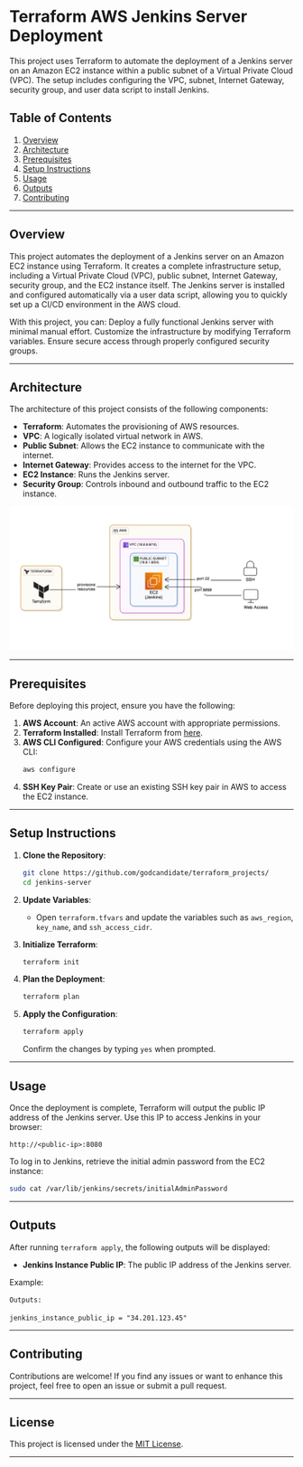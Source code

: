 # Terraform AWS Jenkins Server Deployment

This project uses Terraform to automate the deployment of a Jenkins server on an Amazon EC2 instance within a public subnet of a Virtual Private Cloud (VPC). The setup includes configuring the VPC, subnet, Internet Gateway, security group, and user data script to install Jenkins.

## Table of Contents

1. [Overview](#overview)
2. [Architecture](#architecture)
3. [Prerequisites](#prerequisites)
4. [Setup Instructions](#setup-instructions)
5. [Usage](#usage)
6. [Outputs](#outputs)
7. [Contributing](#contributing)

---

## Overview

This project automates the deployment of a Jenkins server on an Amazon EC2 instance using Terraform. It creates a complete infrastructure setup, including a Virtual Private Cloud (VPC), public subnet, Internet Gateway, security group, and the EC2 instance itself. The Jenkins server is installed and configured automatically via a user data script, allowing you to quickly set up a CI/CD environment in the AWS cloud.

With this project, you can:
Deploy a fully functional Jenkins server with minimal manual effort.
Customize the infrastructure by modifying Terraform variables.
Ensure secure access through properly configured security groups.

---

## Architecture

The architecture of this project consists of the following components:

- **Terraform**: Automates the provisioning of AWS resources.
- **VPC**: A logically isolated virtual network in AWS.
- **Public Subnet**: Allows the EC2 instance to communicate with the internet.
- **Internet Gateway**: Provides access to the internet for the VPC.
- **EC2 Instance**: Runs the Jenkins server.
- **Security Group**: Controls inbound and outbound traffic to the EC2 instance.

![Architecture Diagram](architecture.png)

---

## Prerequisites

Before deploying this project, ensure you have the following:

1. **AWS Account**: An active AWS account with appropriate permissions.
2. **Terraform Installed**: Install Terraform from [here](https://www.terraform.io/downloads.html).
3. **AWS CLI Configured**: Configure your AWS credentials using the AWS CLI:
   ```bash
   aws configure
   ```
4. **SSH Key Pair**: Create or use an existing SSH key pair in AWS to access the EC2 instance.

---

## Setup Instructions

1. **Clone the Repository**:

   ```bash
   git clone https://github.com/godcandidate/terraform_projects/
   cd jenkins-server
   ```

2. **Update Variables**:

   - Open `terraform.tfvars` and update the variables such as `aws_region`, `key_name`, and `ssh_access_cidr`.

3. **Initialize Terraform**:

   ```bash
   terraform init
   ```

4. **Plan the Deployment**:

   ```bash
   terraform plan
   ```

5. **Apply the Configuration**:
   ```bash
   terraform apply
   ```
   Confirm the changes by typing `yes` when prompted.

---

## Usage

Once the deployment is complete, Terraform will output the public IP address of the Jenkins server. Use this IP to access Jenkins in your browser:

```
http://<public-ip>:8080
```

To log in to Jenkins, retrieve the initial admin password from the EC2 instance:

```bash
sudo cat /var/lib/jenkins/secrets/initialAdminPassword
```

---

## Outputs

After running `terraform apply`, the following outputs will be displayed:

- **Jenkins Instance Public IP**: The public IP address of the Jenkins server.

Example:

```plaintext
Outputs:

jenkins_instance_public_ip = "34.201.123.45"
```

---

## Contributing

Contributions are welcome! If you find any issues or want to enhance this project, feel free to open an issue or submit a pull request.

---

## License

This project is licensed under the [MIT License](LICENSE).

---
